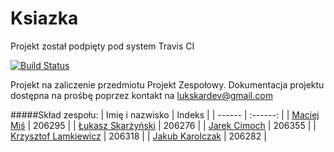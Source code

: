 Ksiazka
=======
Projekt został podpięty pod system Travis CI

[![Build Status](https://magnum.travis-ci.com/MacMisDev/Ksiazka.svg?token=wPyCvNqNkwPFcSsA8x84&branch=master)](https://magnum.travis-ci.com/MacMisDev/Ksiazka)

Projekt na zaliczenie przedmiotu Projekt Zespołowy.
Dokumentacja projektu dostępna na prośbę poprzez kontakt na lukskardev@gmail.com

#####Skład zespołu:
| Imię i nazwisko | Indeks |
| ------ | :------: |
|  [Maciej Miś](https://github.com/MacMisDev)  |  206295  |
|  [Łukasz Skarżyński](https://github.com/LukSkarDev)  |  206276  |
|  [Jarek Cimoch](https://github.com/jcimoch)  |  206355  |
|  [Krzysztof Lamkiewicz](https://github.com/KLamkiewicz)  |  206318 |
|  [Jakub Karolczak](https://github.com/Taureli)  |  206282  |
